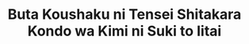 --- 
title: "Buta Koushaku ni Tensei Shitakara Kondo wa Kimi ni Suki to Iitai"
publishdate: "2019-8-18T16:48:46+02:00"
src: "https://365manga.net/manga/buta-koushaku-ni-tensei-shitakara-kondo-wa-kimi-ni-suki-to-iitai"
image: "https://data.365manga.net/images/thumbnails/6497-buta-koushaku-ni-tensei-shitakara-kondo-wa-kimi-ni-suki-to-iitai.jpg"
description: "After being reincarnated as the villain of the anime that I liked so much, I 'The piggy duke' am destined for a bad end. That's why I'll use the power of knowing my future to become popular with the people that hate me in school and this time for sure, I'll confess to you!"
---